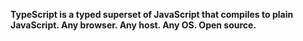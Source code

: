 **TypeScript is a typed superset of JavaScript that compiles to plain JavaScript. Any browser. Any host. Any OS. Open source.**

